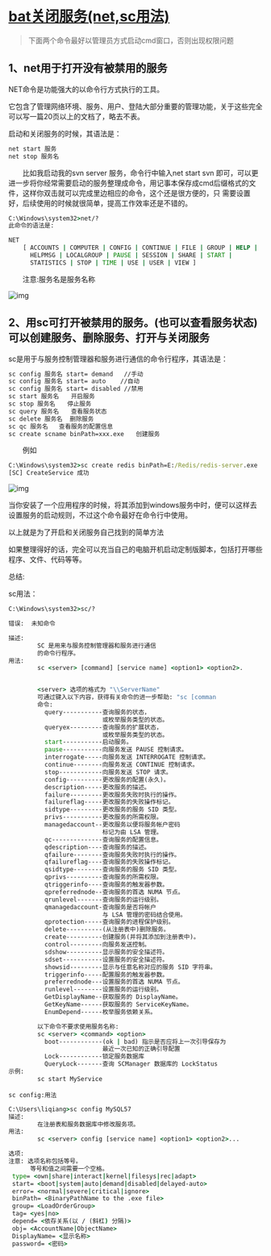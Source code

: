 # [bat关闭服务(net,sc用法)](https://www.cnblogs.com/qlqwjy/p/8010598.html)

> 下面两个命令最好以管理员方式启动cmd窗口，否则出现权限问题
>

## 1、net用于打开没有被禁用的服务

NET命令是功能强大的以命令行方式执行的工具。

它包含了管理网络环境、服务、用户、登陆大部分重要的管理功能，关于这些完全可以写一篇20页以上的文档了，略去不表。

启动和关闭服务的时候，其语法是：

```bat
net start 服务
net stop 服务名
```

　　比如我启动我的svn server 服务，命令行中输入net start svn 即可，可以更进一步将你经常需要启动的服务整理成命令，用记事本保存成cmd后缀格式的文件，这样你双击就可以完成里边相应的命令，这个还是很方便的，只 需要设置好，后续使用的时候就很简单，提高工作效率还是不错的。

```bat
C:\Windows\system32>net/?
此命令的语法是:

NET
    [ ACCOUNTS | COMPUTER | CONFIG | CONTINUE | FILE | GROUP | HELP |
      HELPMSG | LOCALGROUP | PAUSE | SESSION | SHARE | START |
      STATISTICS | STOP | TIME | USE | USER | VIEW ]
```

　　注意:服务名是服务名称

![img](../../../#ImageAssets/Sun,%2010%20May%202020%20160931.png)

## 2、用sc可打开被禁用的服务。(也可以查看服务状态)可以创建服务、删除服务、打开与关闭服务

sc是用于与服务控制管理器和服务进行通信的命令行程序，其语法是：

 

```bat
sc config 服务名 start= demand   //手动
sc config 服务名 start= auto    //自动
sc config 服务名 start= disabled //禁用
sc start 服务名　　开启服务
sc stop 服务名　　停止服务
sc query 服务名　　查看服务状态
sc delete 服务名  删除服务
sc qc 服务名   查看服务的配置信息
sc create scname binPath=xxx.exe　　创建服务
```

　　例如

```bat
C:\Windows\system32>sc create redis binPath=E:/Redis/redis-server.exe
[SC] CreateService 成功
```

![img](../../../#ImageAssets/1196212-20180313090417196-363946295.png)

当你安装了一个应用程序的时候，将其添加到windows服务中时，便可以这样去设置服务的启动规则，不过这个命令最好在命令行中使用。

以上就是为了开启和关闭服务自己找到的简单方法

如果整理得好的话，完全可以充当自己的电脑开机启动定制版脚本，包括打开哪些程序、文件、代码等等。

总结:

sc用法：

```bat
C:\Windows\system32>sc/?

错误:  未知命令

描述:
        SC 是用来与服务控制管理器和服务进行通信
        的命令行程序。
用法:
        sc <server> [command] [service name] <option1> <option2>.


        <server> 选项的格式为 "\\ServerName"
        可通过键入以下内容，获得有关命令的进一步帮助: "sc [comman
        命令:
          query-----------查询服务的状态，
                          或枚举服务类型的状态。
          queryex---------查询服务的扩展状态，
                          或枚举服务类型的状态。
          start-----------启动服务。
          pause-----------向服务发送 PAUSE 控制请求。
          interrogate-----向服务发送 INTERROGATE 控制请求。
          continue--------向服务发送 CONTINUE 控制请求。
          stop------------向服务发送 STOP 请求。
          config----------更改服务的配置(永久)。
          description-----更改服务的描述。
          failure---------更改服务失败时执行的操作。
          failureflag-----更改服务的失败操作标记。
          sidtype---------更改服务的服务 SID 类型。
          privs-----------更改服务的所需权限。
          managedaccount--更改服务以便将服务帐户密码
                          标记为由 LSA 管理。
          qc--------------查询服务的配置信息。
          qdescription----查询服务的描述。
          qfailure--------查询服务失败时执行的操作。
          qfailureflag----查询服务的失败操作标记。
          qsidtype--------查询服务的服务 SID 类型。
          qprivs----------查询服务的所需权限。
          qtriggerinfo----查询服务的触发器参数。
          qpreferrednode--查询服务的首选 NUMA 节点。
          qrunlevel-------查询服务的运行级别。
          qmanagedaccount-查询服务是否将帐户
                          与 LSA 管理的密码结合使用。
          qprotection-----查询服务的进程保护级别。
          delete----------(从注册表中)删除服务。
          create----------创建服务(并将其添加到注册表中)。
          control---------向服务发送控制。
          sdshow----------显示服务的安全描述符。
          sdset-----------设置服务的安全描述符。
          showsid---------显示与任意名称对应的服务 SID 字符串。
          triggerinfo-----配置服务的触发器参数。
          preferrednode---设置服务的首选 NUMA 节点。
          runlevel--------设置服务的运行级别。
          GetDisplayName--获取服务的 DisplayName。
          GetKeyName------获取服务的 ServiceKeyName。
          EnumDepend------枚举服务依赖关系。

        以下命令不要求使用服务名称:
        sc <server> <command> <option>
          boot------------(ok | bad) 指示是否应将上一次引导保存为
                          最近一次已知的正确引导配置
          Lock------------锁定服务数据库
          QueryLock-------查询 SCManager 数据库的 LockStatus
示例:
        sc start MyService
```



`sc config:用法`

```bat
C:\Users\liqiang>sc config MySQL57
描述:
        在注册表和服务数据库中修改服务项。
用法:
        sc <server> config [service name] <option1> <option2>...

选项:
注意: 选项名称包括等号。
      等号和值之间需要一个空格。
 type= <own|share|interact|kernel|filesys|rec|adapt>
 start= <boot|system|auto|demand|disabled|delayed-auto>
 error= <normal|severe|critical|ignore>
 binPath= <BinaryPathName to the .exe file>
 group= <LoadOrderGroup>
 tag= <yes|no>
 depend= <依存关系(以 / (斜杠) 分隔)>
 obj= <AccountName|ObjectName>
 DisplayName= <显示名称>
 password= <密码>
```

